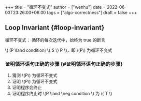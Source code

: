 +++
title = "循环不变式"
author = ["wenhu"]
date = 2022-06-03T23:26:00+08:00
tags = ["algo-correctness"]
draft = false
+++

## Loop Invariant {#loop-invariant}

循环不变式： 循环的每次迭代中，始终为 true 的断言

\\( (P \land condition) \\{ S \\} P \\)，即 \\(P\\) 为循环不变式


### 证明循环语句正确的步骤 {#证明循环语句正确的步骤}

1.  猜测 \\(P\\)  为循环不变式
2.  证明 \\(P\\) 为循环不变式
3.  证明程序会终止
4.  证明程序终止时 \\(P \land \neg condition \\) 为 \\( T \\)
